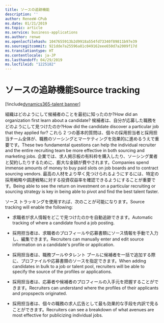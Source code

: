```yaml
---
title: ソースの追跡機能
description: ''
author: ReneeW-CPub
ms.date: 01/21/2019
ms.topic: article
ms.service: business-applications
ms.author: renwe
ms.openlocfilehash: 1047655913b2d9918a554fd73340f89811b97e39
ms.sourcegitcommit: 921dde7a25596a81c049162eee650d7a2009f17d
ms.translationtype: HT
ms.contentlocale: ja-JP
ms.lasthandoff: 04/29/2019
ms.locfileid: "1225182"
---
```

#  <a name="source-tracking"></a><span data-ttu-id="e7e79-102">ソースの追跡機能</span><span class="sxs-lookup"><span data-stu-id="e7e79-102">Source tracking</span></span> 
[!include[dynamics365-talent banner](../../includes/dynamics365-talent.md)]



<span data-ttu-id="e7e79-103">組織はどのようにして候補者のことを最初に知ったのか?</span><span class="sxs-lookup"><span data-stu-id="e7e79-103">How did an organization first learn about a candidate?</span></span> <span data-ttu-id="e7e79-104">候補者は、自分が応募した職務をどのようにして見つけたのか?</span><span class="sxs-lookup"><span data-stu-id="e7e79-104">How did the candidate discover a particular job that they applied for?</span></span> <span data-ttu-id="e7e79-105">これら 2 つの基本的質問は、個々の採用担当者と採用担当チーム全体が、職務のソーシングとマーケティングを効果的に進めるうえで重要です。</span><span class="sxs-lookup"><span data-stu-id="e7e79-105">These two fundamental questions can help the individual recruiter and the entire recruiting team be more effective in both sourcing and marketing jobs.</span></span> <span data-ttu-id="e7e79-106">企業では、求人掲示板の有料枠を購入したり、ソーシング業者と契約したりするために、膨大な金額が費やされます。</span><span class="sxs-lookup"><span data-stu-id="e7e79-106">Companies spend immense amounts of money to buy paid slots on job boards and to contract sourcing vendors.</span></span> <span data-ttu-id="e7e79-107">最高の人材をより早く見つけられるようにするには、特定の採用戦略や調達戦略に対する投資収益率を確認できるようにすることが重要です。</span><span class="sxs-lookup"><span data-stu-id="e7e79-107">Being able to see the return on investment on a particular recruiting or sourcing strategy is key in being able to pivot and find the best talent faster.</span></span> 

<span data-ttu-id="e7e79-108">ソース トラッキングを使用すれば、次のことが可能になります。</span><span class="sxs-lookup"><span data-stu-id="e7e79-108">Source tracking will enable the following:</span></span>

-   <span data-ttu-id="e7e79-109">求職者が求人情報をどこで見つけたのかを自動追跡できます。</span><span class="sxs-lookup"><span data-stu-id="e7e79-109">Automatic tracking of where a candidate found a job posting.</span></span>

-   <span data-ttu-id="e7e79-110">採用担当者は、求職者のプロフィールや応募書類にソース情報を手動で入力し、編集できます。</span><span class="sxs-lookup"><span data-stu-id="e7e79-110">Recruiters can manually enter and edit source information on a candidate's profile or application.</span></span> 

-   <span data-ttu-id="e7e79-111">採用担当者は、職務プールやタレント プールに候補者を一括で追加する際に、プロファイルや応募書類のソースを指定できます。</span><span class="sxs-lookup"><span data-stu-id="e7e79-111">When adding candidates in bulk to a job or talent pool, recruiters will be able to specify the source of the profiles or applications.</span></span> 

-   <span data-ttu-id="e7e79-112">採用担当者は、応募者や候補者のプロフィールの入手元を把握することができます。</span><span class="sxs-lookup"><span data-stu-id="e7e79-112">Recruiters can understand where the profiles of their applicants and propspects originated.</span></span>

-   <span data-ttu-id="e7e79-113">採用担当者は、個々の職務の求人広告として最も効果的な手段を内訳で見ることができます。</span><span class="sxs-lookup"><span data-stu-id="e7e79-113">Recruiters can see a breakdown of what avenues are most effective for publicizing individual jobs.</span></span>
